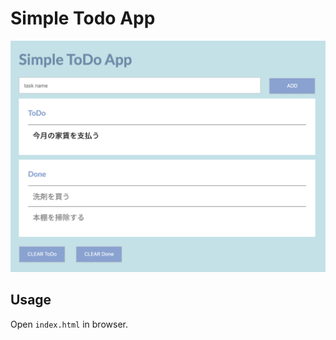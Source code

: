 # Simple Todo App

![Simple Todo App](images/app_image.png)

## Usage

Open `index.html` in browser.

